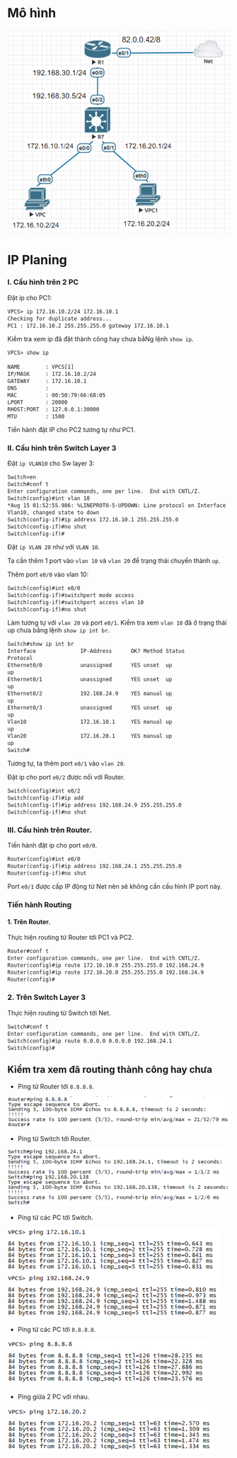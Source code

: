 # Mô hình

![mo_hinh](Pictures/Dinh_tuyen_giua_cac_vlan/so_do.png)
# IP Planing

   
   
   
### I. Cấu hình trên 2 PC
Đặt ip cho PC1:
```
VPCS> ip 172.16.10.2/24 172.16.10.1
Checking for duplicate address...
PC1 : 172.16.10.2 255.255.255.0 gateway 172.16.10.1
```

Kiểm tra xem ip đã đặt thành công hay chưa bằNg lệnh `show ip`.
```
VPCS> show ip

NAME        : VPCS[1]
IP/MASK     : 172.16.10.2/24
GATEWAY     : 172.16.10.1
DNS         : 
MAC         : 00:50:79:66:68:05
LPORT       : 20000
RHOST:PORT  : 127.0.0.1:30000
MTU         : 1500
```

Tiến hành đặt IP cho PC2 tương tự như PC1.

### II. Cấu hình trên Switch Layer 3
Đặt `ip VLAN10` cho Sw layer 3:
```
Switch>en
Switch#conf t
Enter configuration commands, one per line.  End with CNTL/Z.
Switch(config)#int vlan 10
*Aug 15 01:52:55.986: %LINEPROTO-5-UPDOWN: Line protocol on Interface Vlan10, changed state to down
Switch(config-if)#ip address 172.16.10.1 255.255.255.0
Switch(config-if)#no shut
Switch(config-if)#
```

Đặt `ip VLAN 20` như với `VLAN 10`.

Ta cần thêm 1 port vào `vlan 10` và `vlan 20` để trạng thái chuyển thành `up`.

Thêm port `e0/0` vào vlan 10:
```
Switch(config)#int e0/0
Switch(config-if)#switchport mode access 
Switch(config-if)#switchport access vlan 10
Switch(config-if)#no shut
```

Làm tương tự với `vlan 20` và port `e0/1`.
Kiểm tra xem `vlan 10` đã ở trạng thái up chưa bằng lệnh `show ip int br`.
```
Switch#show ip int br
Interface              IP-Address      OK? Method Status                Protocol
Ethernet0/0            unassigned      YES unset  up                    up      
Ethernet0/1            unassigned      YES unset  up                    up      
Ethernet0/2            192.168.24.9    YES manual up                    up      
Ethernet0/3            unassigned      YES unset  up                    up      
Vlan10                 172.16.10.1     YES manual up                    up      
Vlan20                 172.16.20.1     YES manual up                    up      
Switch#
```

Tương tự, ta thêm port `e0/1` vào `vlan 20`.

Đặt ip cho port `e0/2` được nối với Router.
```
Switch(config)#int e0/2
Switch(config-if)#ip add
Switch(config-if)#ip address 192.168.24.9 255.255.255.0
Switch(config-if)#no shut
```

### III. Cấu hình trên Router.
Tiến hành đặt ip cho port `e0/0`.
```
Router(config)#int e0/0
Router(config-if)#ip address 192.168.24.1 255.255.255.0
Router(config-if)#no shut
```

Port `e0/1` được cấp IP động từ Net nên sẽ không cần cấu hình IP port này.

### Tiến hành Routing 
#### 1. Trên Router.
Thực hiện routing từ Router tới PC1 và PC2.
```
Router#conf t
Enter configuration commands, one per line.  End with CNTL/Z.
Router(config)#ip route 172.16.10.0 255.255.255.0 192.168.24.9
Router(config)#ip route 172.16.20.0 255.255.255.0 192.168.24.9
Router(config)#
```

### 2. Trên Switch Layer 3
Thực hiện routing từ Switch tới Net.
```
Switch#conf t
Enter configuration commands, one per line.  End with CNTL/Z.
Switch(config)#ip route 0.0.0.0 0.0.0.0 192.168.24.1
Switch(config)#
```


## Kiểm tra xem đã routing thành công hay chưa
- Ping từ Router tới `8.8.8.8`.

![ping](Pictures/Dinh_tuyen_giua_cac_vlan/ping_R.png)

- Ping từ Switch tới Router.

![ping](Pictures/Dinh_tuyen_giua_cac_vlan/ping_S.png)

- Ping từ các PC tới Switch.

![ping](Pictures/Dinh_tuyen_giua_cac_vlan/ping_PC1.png)

- Ping từ các PC tới `8.8.8.8`.

![ping](Pictures/Dinh_tuyen_giua_cac_vlan/ping_PC-net.png)

- Ping giữa 2 PC với nhau.

![ping](Pictures/Dinh_tuyen_giua_cac_vlan/ping_2PC.png)






